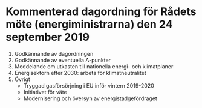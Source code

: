 # Kommenterad dagordning för Rådets möte (energiministrarna) den 24 september 2019

1. Godkännande av dagordningen
2. Godkännande av eventuella A\-punkter
3. Meddelande om utkasten till nationella energi\- och klimatplaner
4. Energisektorn efter 2030: arbeta för klimatneutralitet
5. Övrigt
	* Tryggad gasförsörjning i EU inför vintern 2019\-2020
	* Initiativet för väte
	* Modernisering och översyn av energistadgefördraget
